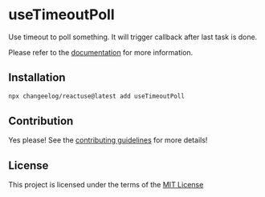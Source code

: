 # useTimeoutPoll

Use timeout to poll something. It will trigger callback after last task is done.

Please refer to the [documentation](#) for more information.

## Installation

```bash
npx changeelog/reactuse@latest add useTimeoutPoll
```

## Contribution

Yes please! See the [contributing guidelines](#) for more details!

## License

This project is licensed under the terms of the [MIT License](/LICENSE)
